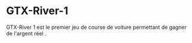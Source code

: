 # GTX-River-1
GTX-River 1 est le premier  jeu de course de voiture permettant de gagner de l'argent réel .
